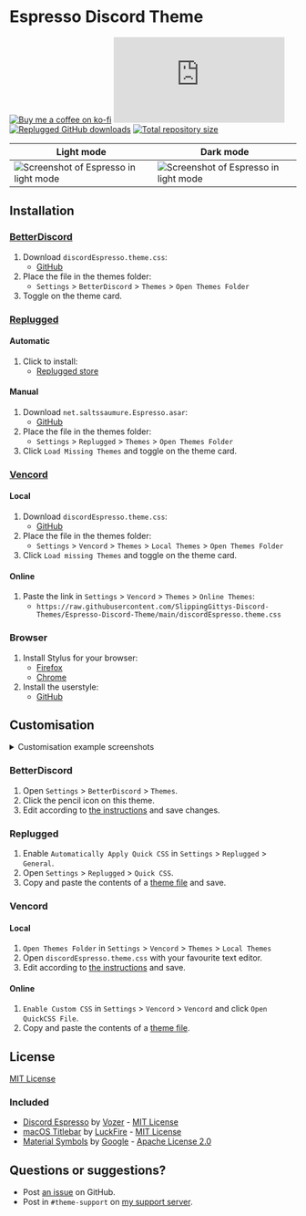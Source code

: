 [light]:            https://cdn.discordapp.com/attachments/1142305515439923260/1144468248541278268/espresso-light.png
[dark]:             https://cdn.discordapp.com/attachments/1142305515439923260/1144468248134426776/espresso-dark.png

[turquoise]:        https://user-images.githubusercontent.com/76500838/205454849-0cf7bbbd-3f58-4d0e-a60f-da2d75584a92.png
[lilac]:            https://user-images.githubusercontent.com/76500838/205454611-ffa55a34-05af-4c0f-9193-a926678ef8a4.png
[newspaper]:        https://user-images.githubusercontent.com/76500838/205516297-2230a211-9a46-42ae-a078-16a220780ed7.png
[tan]:              https://user-images.githubusercontent.com/76500838/205454527-57a32aca-fed0-47d8-8ad1-37df745fb1cc.png
[french-vanilla]:   https://user-images.githubusercontent.com/76500838/206921993-aea69b03-16e0-4622-906c-90484e3b7b84.png
[material-dark]:    https://user-images.githubusercontent.com/76500838/207605611-867d9cb9-965c-4d92-9df0-9d7f15c19a72.png
[clear]:            https://user-images.githubusercontent.com/76500838/211976823-c10d3abe-1e13-41c4-a7a4-f324f894f46b.png
[fuoco]:            https://user-images.githubusercontent.com/76500838/211111737-2c9e8f49-4845-4ec1-8a41-d3b823354ab3.png
[dark-pastel]:      https://user-images.githubusercontent.com/76500838/211111809-889a5d8f-1ea1-481a-99d2-d91250134186.png
[twitter-blue]:     https://user-images.githubusercontent.com/76500838/211111884-862cf444-35db-49cf-b911-f7565af4595f.png
[evening]:          https://user-images.githubusercontent.com/76500838/221325728-f1fd1419-11d4-4cdb-b4ac-e61709dea5f0.png
[tokyo-night]:      https://user-images.githubusercontent.com/76500838/205454490-0a654393-dfa7-42c6-b997-b2c8084c045c.png
[thinkpad]:         https://user-images.githubusercontent.com/76500838/207597977-8a3695ec-a78c-4108-9d03-70d80e10b0b9.png
[oled]:             https://user-images.githubusercontent.com/76500838/205515149-de37e945-77fb-4dc1-beca-c5b45056a006.png

[css-color]:        https://developer.mozilla.org/en-US/docs/Web/CSS/color_value
[discord]:          https://discord.gg/uy8nKQVatp

[BetterDiscord]:    https://betterdiscord.app/
[Replugged]:        https://replugged.dev/
[Vencord]:          https://github.com/Vendicated/Vencord
[stylus-firefox]:   https://addons.mozilla.org/en-US/firefox/addon/styl-us/
[stylus-chrome]:    https://chrome.google.com/webstore/detail/stylus/clngdbkpkpeebahjckkjfobafhncgmne

[shield-donate]:    https://img.shields.io/badge/Donate-ko--fi-orange?style=flat-square&logo=kofi&logoColor=orange
[ko-fi]:            https://ko-fi.com/saltssaumure "Buy me a coffee!"

[shield-bd-dl]:     https://img.shields.io/github/downloads/SlippingGittys-Discord-Themes/Espresso-Discord-Theme/discordEspresso.theme.css?color=purple&label=Downloads&style=flat-square
[shield-asar-dl]:   https://img.shields.io/github/downloads/MiniDiscordThemes/Espresso/net.saltssaumure.Espresso.asar?color=purple&label=Downloads&style=flat-square
[shield-repo-size]: https://img.shields.io/github/repo-size/MiniDiscordThemes/Espresso?label=Repository&style=flat-square "Total size"

[github]:           https://github.com/MiniDiscordThemes/Espresso
[issues]:           https://github.com/MiniDiscordThemes/Espresso/issues
[license]:          https://github.com/MiniDiscordThemes/Espresso/blob/main/LICENSE
[.theme.css]:       https://github.com/SlippingGittys-Discord-Themes/Espresso-Discord-Theme/blob/main/discordEspresso.theme.css
[.user.css]:        https://github.com/SlippingGittys-Discord-Themes/Espresso-Discord-Theme/raw/main/discordEspresso.user.css

[themes]:           https://github.com/SlippingGittys-Discord-Themes/Espresso-Discord-Theme/tree/main/themes

[espresso]: https://github.com/SlippingGittys-Discord-Themes/Espresso-Discord-Theme
[license-espresso]: https://github.com/SlippingGittys-Discord-Themes/Espresso-Discord-Theme/blob/main/LICENSE
[author-espresso]: https://github.com/SlippingGitty

[macos-titlebar]: https://github.com/discord-extensions/macos-titlebar
[license-macos-titlebar]: https://github.com/discord-extensions/macos-titlebar/blob/master/LICENSE
[author-macos-titlebar]: https://github.com/LuckFire

[material-symbols]: https://github.com/google/material-design-icons
[license-material-symbols]: https://github.com/google/material-design-icons/blob/master/LICENSE
[author-material-symbols]: https://github.com/google

[release-bd]:       https://betterdiscord.app/theme/?id=000 "BetterDiscord store page"
[release-rp]:       https://replugged.dev/store/net.saltssaumure.Espresso "Replugged store page"
[release-bd-gh]:    https://github.com/SlippingGittys-Discord-Themes/Espresso-Discord-Theme/releases/latest/download/discordEspresso.theme.css "Get latest release"
[release-rp-gh]:    https://github.com/MiniDiscordThemes/Espresso/releases/latest/download/net.saltssaumure.Espresso.asar "Get latest release"

# Espresso Discord Theme
[![Buy me a coffee on ko-fi][shield-donate]][ko-fi]
[![BetterDiscord GitHub downloads][shield-bd-dl]][release-bd-gh]
[![Replugged GitHub downloads][shield-asar-dl]][release-rp-gh]
[![Total repository size][shield-repo-size]][github]

| Light mode                                     | Dark mode                                     |
| ---------------------------------------------- | --------------------------------------------- |
| ![Screenshot of Espresso in light mode][light] | ![Screenshot of Espresso in light mode][dark] |

## Installation

### [BetterDiscord][BetterDiscord]
1. Download `discordEspresso.theme.css`:
    - [GitHub][release-bd-gh]
2. Place the file in the themes folder:
    - `Settings` > `BetterDiscord` > `Themes` > `Open Themes Folder`
3. Toggle on the theme card.

### [Replugged][Replugged]
#### Automatic
1. Click to install:
    - [Replugged store][release-rp]
#### Manual
1. Download `net.saltssaumure.Espresso.asar`:
    - [GitHub][release-rp-gh]
2. Place the file in the themes folder:
    - `Settings` > `Replugged` > `Themes` > `Open Themes Folder`
3. Click `Load Missing Themes` and toggle on the theme card.

### [Vencord][Vencord]
#### Local
1. Download `discordEspresso.theme.css`:
    - [GitHub][release-bd-gh]
2. Place the file in the themes folder:
    - `Settings` > `Vencord` > `Themes` > `Local Themes` > `Open Themes Folder`
3. Click `Load missing Themes` and toggle on the theme card.
#### Online
1. Paste the link in `Settings` > `Vencord` > `Themes` > `Online Themes`:
    - `https://raw.githubusercontent.com/SlippingGittys-Discord-Themes/Espresso-Discord-Theme/main/discordEspresso.theme.css`

### Browser
1. Install Stylus for your browser:
    - [Firefox][stylus-firefox]
    - [Chrome][stylus-chrome]
2. Install the userstyle:
    - [GitHub][.user.css]

## Customisation

<details>
<summary>Customisation example screenshots</summary>

![Turquoise][turquoise]
![Lilac][lilac]
![Newspaper][newspaper]
![Tan][tan]
![French Vanilla][french-vanilla]
![Material Dark][material-dark]
![Clear][clear]
![Fuoco][fuoco]
![Dark Pastel][dark-pastel]
![Twitter Blue][twitter-blue]
![Evening][evening]
![Tokyo Night][tokyo-night]
![Thinkpad][thinkpad]
![OLED][oled]

</details>

### BetterDiscord
1. Open `Settings` > `BetterDiscord` > `Themes`.
2. Click the pencil icon on this theme.
3. Edit according to [the instructions][themes] and save changes.

### Replugged
1. Enable `Automatically Apply Quick CSS` in `Settings` > `Replugged` > `General`.
2. Open `Settings` > `Replugged` > `Quick CSS`.
3. Copy and paste the contents of a [theme file][themes] and save.

### Vencord
#### Local
1. `Open Themes Folder` in `Settings` > `Vencord` > `Themes` > `Local Themes`
3. Open `discordEspresso.theme.css` with your favourite text editor.
4. Edit according to [the instructions][themes] and save.
#### Online
1. `Enable Custom CSS` in `Settings` > `Vencord` > `Vencord` and click `Open QuickCSS File`.
2. Copy and paste the contents of a [theme file][themes].

## License
[MIT License][license]

### Included
- [Discord Espresso][espresso] by [Vozer][author-espresso] - [MIT License][license-espresso]
- [macOS Titlebar][macos-titlebar] by [LuckFire][author-macos-titlebar] - [MIT License][license-macos-titlebar]
- [Material Symbols][material-symbols] by [Google][author-material-symbols] - [Apache License 2.0][license-material-symbols]

## Questions or suggestions?
- Post [an issue][issues] on GitHub.
- Post in `#theme-support` on [my support server][discord].